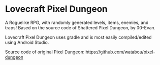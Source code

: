 Lovecraft Pixel Dungeon
=======================

A Roguelike RPG, with randomly generated levels, items, enemies, and traps!
Based on the source code of Shattered Pixel Dungeon, by 00-Evan.

Lovecraft Pixel Dungeon uses gradle and is most easily compiled/edited using Android Studio.

Source code of original Pixel Dungeon:
https://github.com/watabou/pixel-dungeon
